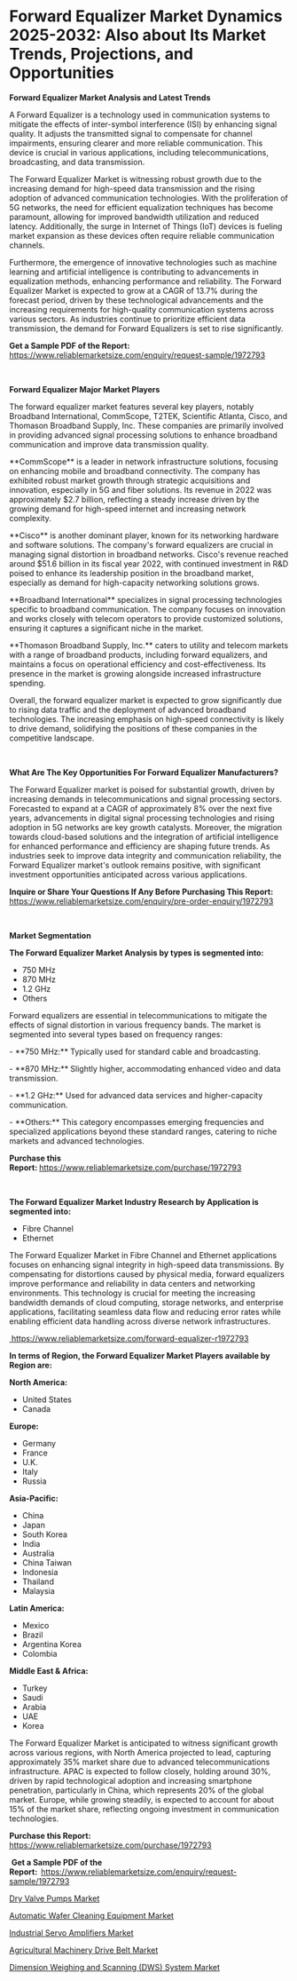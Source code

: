 <p><h1>Forward Equalizer Market Dynamics 2025-2032: Also about Its Market Trends, Projections, and Opportunities</h1></p><p><strong>Forward Equalizer Market Analysis and Latest Trends</strong></p>
<p><p>A Forward Equalizer is a technology used in communication systems to mitigate the effects of inter-symbol interference (ISI) by enhancing signal quality. It adjusts the transmitted signal to compensate for channel impairments, ensuring clearer and more reliable communication. This device is crucial in various applications, including telecommunications, broadcasting, and data transmission.</p><p>The Forward Equalizer Market is witnessing robust growth due to the increasing demand for high-speed data transmission and the rising adoption of advanced communication technologies. With the proliferation of 5G networks, the need for efficient equalization techniques has become paramount, allowing for improved bandwidth utilization and reduced latency. Additionally, the surge in Internet of Things (IoT) devices is fueling market expansion as these devices often require reliable communication channels.</p><p>Furthermore, the emergence of innovative technologies such as machine learning and artificial intelligence is contributing to advancements in equalization methods, enhancing performance and reliability. The Forward Equalizer Market is expected to grow at a CAGR of 13.7% during the forecast period, driven by these technological advancements and the increasing requirements for high-quality communication systems across various sectors. As industries continue to prioritize efficient data transmission, the demand for Forward Equalizers is set to rise significantly.</p></p>
<p><strong>Get a Sample PDF of the Report:&nbsp;</strong> <a href="https://www.reliablemarketsize.com/enquiry/request-sample/1972793?utm_campaign=1903&utm_medium=2&utm_source=Github&utm_content=ia&utm_term=28022025&utm_id=forward-equalizer">https://www.reliablemarketsize.com/enquiry/request-sample/1972793</a></p>
<p>&nbsp;</p>
<p><strong>Forward Equalizer Major Market Players</strong></p>
<p><p>The forward equalizer market features several key players, notably Broadband International, CommScope, T2TEK, Scientific Atlanta, Cisco, and Thomason Broadband Supply, Inc. These companies are primarily involved in providing advanced signal processing solutions to enhance broadband communication and improve data transmission quality.</p><p>**CommScope** is a leader in network infrastructure solutions, focusing on enhancing mobile and broadband connectivity. The company has exhibited robust market growth through strategic acquisitions and innovation, especially in 5G and fiber solutions. Its revenue in 2022 was approximately $2.7 billion, reflecting a steady increase driven by the growing demand for high-speed internet and increasing network complexity.</p><p>**Cisco** is another dominant player, known for its networking hardware and software solutions. The company's forward equalizers are crucial in managing signal distortion in broadband networks. Cisco's revenue reached around $51.6 billion in its fiscal year 2022, with continued investment in R&D poised to enhance its leadership position in the broadband market, especially as demand for high-capacity networking solutions grows.</p><p>**Broadband International** specializes in signal processing technologies specific to broadband communication. The company focuses on innovation and works closely with telecom operators to provide customized solutions, ensuring it captures a significant niche in the market.</p><p>**Thomason Broadband Supply, Inc.** caters to utility and telecom markets with a range of broadband products, including forward equalizers, and maintains a focus on operational efficiency and cost-effectiveness. Its presence in the market is growing alongside increased infrastructure spending.</p><p>Overall, the forward equalizer market is expected to grow significantly due to rising data traffic and the deployment of advanced broadband technologies. The increasing emphasis on high-speed connectivity is likely to drive demand, solidifying the positions of these companies in the competitive landscape.</p></p>
<p>&nbsp;</p>
<p><strong>What Are The Key Opportunities For Forward Equalizer Manufacturers?</strong></p>
<p><p>The Forward Equalizer market is poised for substantial growth, driven by increasing demands in telecommunications and signal processing sectors. Forecasted to expand at a CAGR of approximately 8% over the next five years, advancements in digital signal processing technologies and rising adoption in 5G networks are key growth catalysts. Moreover, the migration towards cloud-based solutions and the integration of artificial intelligence for enhanced performance and efficiency are shaping future trends. As industries seek to improve data integrity and communication reliability, the Forward Equalizer market's outlook remains positive, with significant investment opportunities anticipated across various applications.</p></p>
<p><strong>Inquire or Share Your Questions If Any Before Purchasing This Report:</strong> <a href="https://www.reliablemarketsize.com/enquiry/pre-order-enquiry/1972793?utm_campaign=1903&utm_medium=2&utm_source=Github&utm_content=ia&utm_term=28022025&utm_id=forward-equalizer">https://www.reliablemarketsize.com/enquiry/pre-order-enquiry/1972793</a></p>
<p>&nbsp;</p>
<p><strong>Market Segmentation</strong></p>
<p><strong>The Forward Equalizer Market Analysis by types is segmented into:</strong></p>
<p><ul><li>750 MHz</li><li>870 MHz</li><li>1.2 GHz</li><li>Others</li></ul></p>
<p><p>Forward equalizers are essential in telecommunications to mitigate the effects of signal distortion in various frequency bands. The market is segmented into several types based on frequency ranges: </p><p>- **750 MHz:** Typically used for standard cable and broadcasting. </p><p>- **870 MHz:** Slightly higher, accommodating enhanced video and data transmission. </p><p>- **1.2 GHz:** Used for advanced data services and higher-capacity communication. </p><p>- **Others:** This category encompasses emerging frequencies and specialized applications beyond these standard ranges, catering to niche markets and advanced technologies.</p></p>
<p><strong>Purchase this Report:&nbsp;</strong><a href="https://www.reliablemarketsize.com/purchase/1972793?utm_campaign=1903&utm_medium=2&utm_source=Github&utm_content=ia&utm_term=28022025&utm_id=forward-equalizer">https://www.reliablemarketsize.com/purchase/1972793</a></p>
<p>&nbsp;</p>
<p><strong>The Forward Equalizer Market Industry Research by Application is segmented into:</strong></p>
<p><ul><li>Fibre Channel</li><li>Ethernet</li></ul></p>
<p><p>The Forward Equalizer Market in Fibre Channel and Ethernet applications focuses on enhancing signal integrity in high-speed data transmissions. By compensating for distortions caused by physical media, forward equalizers improve performance and reliability in data centers and networking environments. This technology is crucial for meeting the increasing bandwidth demands of cloud computing, storage networks, and enterprise applications, facilitating seamless data flow and reducing error rates while enabling efficient data handling across diverse network infrastructures.</p></p>
<p><a href="https://www.reliablemarketsize.com/forward-equalizer-r1972793?utm_campaign=1903&utm_medium=2&utm_source=Github&utm_content=ia&utm_term=28022025&utm_id=forward-equalizer">&nbsp;https://www.reliablemarketsize.com/forward-equalizer-r1972793</a></p>
<p><strong>In terms of Region, the Forward Equalizer Market Players available by Region are:</strong></p>
<p>
    <p> <strong> North America: </strong>
        <ul>
            <li>United States</li>
            <li>Canada</li>
        </ul>
        </p> 
    <p> <strong> Europe: </strong>
        <ul>
            <li>Germany</li>
            <li>France</li>
            <li>U.K.</li>
            <li>Italy</li>
            <li>Russia</li>
        </ul>
        </p> 
    <p> <strong> Asia-Pacific: </strong>
        <ul>
            <li>China</li>
            <li>Japan</li>
            <li>South Korea</li>
            <li>India</li>
            <li>Australia</li>
            <li>China Taiwan</li>
            <li>Indonesia</li>
            <li>Thailand</li>
            <li>Malaysia</li>
        </ul>
        </p> 
    <p> <strong> Latin America: </strong>
        <ul>
            <li>Mexico</li>
            <li>Brazil</li>
            <li>Argentina Korea</li>
            <li>Colombia</li>
        </ul>
        </p> 
    <p> <strong> Middle East & Africa: </strong>
        <ul>
            <li>Turkey</li>
            <li>Saudi</li>
            <li>Arabia</li>
            <li>UAE</li>
            <li>Korea</li>
        </ul>
    </p>
    </p>
<p><p>The Forward Equalizer Market is anticipated to witness significant growth across various regions, with North America projected to lead, capturing approximately 35% market share due to advanced telecommunications infrastructure. APAC is expected to follow closely, holding around 30%, driven by rapid technological adoption and increasing smartphone penetration, particularly in China, which represents 20% of the global market. Europe, while growing steadily, is expected to account for about 15% of the market share, reflecting ongoing investment in communication technologies.</p></p>
<p><strong>Purchase this Report: </strong><a href="https://www.reliablemarketsize.com/purchase/1972793?utm_campaign=1903&utm_medium=2&utm_source=Github&utm_content=ia&utm_term=28022025&utm_id=forward-equalizer">https://www.reliablemarketsize.com/purchase/1972793</a></p>
<p>&nbsp;<strong>Get a Sample PDF of the Report:&nbsp;&nbsp;</strong><a href="https://www.reliablemarketsize.com/enquiry/request-sample/1972793?utm_campaign=1903&utm_medium=2&utm_source=Github&utm_content=ia&utm_term=28022025&utm_id=forward-equalizer">https://www.reliablemarketsize.com/enquiry/request-sample/1972793</a></p>
<p><strong></strong></p>
<p><p><a href="https://github.com/stephaniwo144/Market-Research-Report-List-1/blob/main/dry-valve-pumps-market.md?utm_campaign=1903&utm_medium=2&utm_source=Github&utm_content=ia&utm_term=28022025&utm_id=forward-equalizer">Dry Valve Pumps Market</a></p><p><a href="https://github.com/abbislposival/Market-Research-Report-List-1/blob/main/automatic-wafer-cleaning-equipment-market.md?utm_campaign=1903&utm_medium=2&utm_source=Github&utm_content=ia&utm_term=28022025&utm_id=forward-equalizer">Automatic Wafer Cleaning Equipment Market</a></p><p><a href="https://github.com/ParvinKhatun77/Market-Research-Report-List-1/blob/main/industrial-servo-amplifiers-market.md?utm_campaign=1903&utm_medium=2&utm_source=Github&utm_content=ia&utm_term=28022025&utm_id=forward-equalizer">Industrial Servo Amplifiers Market</a></p><p><a href="https://github.com/DixieGrimes/Market-Research-Report-List-1/blob/main/agricultural-machinery-drive-belt-market.md?utm_campaign=1903&utm_medium=2&utm_source=Github&utm_content=ia&utm_term=28022025&utm_id=forward-equalizer">Agricultural Machinery Drive Belt Market</a></p><p><a href="https://github.com/tanekacalderon743/Market-Research-Report-List-1/blob/main/dimension-weighing-and-scanning-dws-system-market.md?utm_campaign=1903&utm_medium=2&utm_source=Github&utm_content=ia&utm_term=28022025&utm_id=forward-equalizer">Dimension Weighing and Scanning (DWS) System Market</a></p></p>